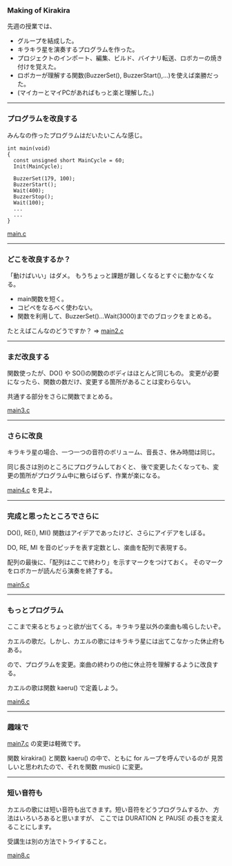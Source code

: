### Making of Kirakira

先週の授業では、

* グループを結成した。
* キラキラ星を演奏するプログラムを作った。
* プロジェクトのインポート、編集、ビルド、バイナリ転送、ロボカーの焼き付けを覚えた。
* ロボカーが理解する関数(BuzzerSet(), BuzzerStart(),...)を使えば楽勝だった。
* (マイカーとマイPCがあればもっと楽と理解した。)

____
### プログラムを改良する

みんなの作ったプログラムはだいたいこんな感じ。

    int main(void)
    {
      const unsigned short MainCycle = 60;
      Init(MainCycle);

      BuzzerSet(179, 100);
      BuzzerStart();
      Wait(400);
      BuzzerStop();
      Wait(100);
      ...
      ...
    }

[main.c](main1.html)
____

### どこを改良するか？

「動けばいい」はダメ。
もうちょっと課題が難しくなるとすぐに動かなくなる。

* main関数を短く。
* コピペをなるべく使わない。
* 関数を利用して、BuzzerSet()...Wait(3000)までのブロックをまとめる。

たとえばこんなのどうですか？ => [main2.c](main2.html)

____

### まだ改良する

関数使ったが、DO() や SO()の関数のボディはほとんど同じもの。
変更が必要になったら、関数の数だけ、変更する箇所があることは変わらない。

共通する部分をさらに関数でまとめる。

[main3.c](main3.html)

____

### さらに改良

キラキラ星の場合、一つ一つの音符のボリューム、音長さ、休み時間は同じ。

同じ長さは別のところにプログラムしておくと、
後で変更したくなっても、変更の箇所がプログラム中に散らばらず、作業が楽になる。

[main4.c](main4.html) を見よ。

----

### 完成と思ったところでさらに

DO(), RE(), MI() 関数はアイデアであったけど、さらにアイデアをしぼる。

DO, RE, MI を音のピッチを表す定数とし、楽曲を配列で表現する。

配列の最後に、「配列はここで終わり」を示すマークをつけておく。
そのマークをロボカーが読んだら演奏を終了する。

[main5.c](main5.html)

----

### もっとプログラム

ここまで来るとちょっと欲が出てくる。キラキラ星以外の楽曲も鳴らしたいぞ。

カエルの歌だ。しかし、カエルの歌にはキラキラ星には出てこなかった休止府もある。

ので、プログラムを変更。楽曲の終わりの他に休止符を理解するように改良する。

カエルの歌は関数 kaeru() で定義しよう。

[main6.c](main6.html)


----

### 趣味で

[main7.c](main7.html) の変更は軽微です。

関数 kirakira() と関数 kaeru() の中で、ともに for ループを呼んでいるのが
見苦しいと思われたので、それを関数 music() に変更。

----

### 短い音符も

カエルの歌には短い音符も出てきます。短い音符をどうプログラムするか、
方法はいろいろあると思いますが、
ここでは DURATION と PAUSE の長さを変えることにします。

受講生は別の方法でトライすること。

[main8.c](main8.html)







